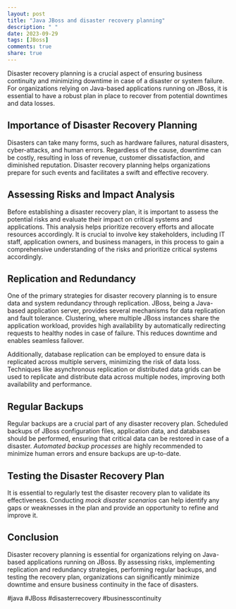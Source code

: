 ```yaml
---
layout: post
title: "Java JBoss and disaster recovery planning"
description: " "
date: 2023-09-29
tags: [JBoss]
comments: true
share: true
---
```


Disaster recovery planning is a crucial aspect of ensuring business continuity and minimizing downtime in case of a disaster or system failure. For organizations relying on Java-based applications running on JBoss, it is essential to have a robust plan in place to recover from potential downtimes and data losses.

## Importance of Disaster Recovery Planning

Disasters can take many forms, such as hardware failures, natural disasters, cyber-attacks, and human errors. Regardless of the cause, downtime can be costly, resulting in loss of revenue, customer dissatisfaction, and diminished reputation. Disaster recovery planning helps organizations prepare for such events and facilitates a swift and effective recovery.

## Assessing Risks and Impact Analysis

Before establishing a disaster recovery plan, it is important to assess the potential risks and evaluate their impact on critical systems and applications. This analysis helps prioritize recovery efforts and allocate resources accordingly. It is crucial to involve key stakeholders, including IT staff, application owners, and business managers, in this process to gain a comprehensive understanding of the risks and prioritize critical systems accordingly.

## Replication and Redundancy

One of the primary strategies for disaster recovery planning is to ensure data and system redundancy through replication. JBoss, being a Java-based application server, provides several mechanisms for data replication and fault tolerance. Clustering, where multiple JBoss instances share the application workload, provides high availability by automatically redirecting requests to healthy nodes in case of failure. This reduces downtime and enables seamless failover.

Additionally, database replication can be employed to ensure data is replicated across multiple servers, minimizing the risk of data loss. Techniques like asynchronous replication or distributed data grids can be used to replicate and distribute data across multiple nodes, improving both availability and performance.

## Regular Backups

Regular backups are a crucial part of any disaster recovery plan. Scheduled backups of JBoss configuration files, application data, and databases should be performed, ensuring that critical data can be restored in case of a disaster. *Automated backup processes* are highly recommended to minimize human errors and ensure backups are up-to-date.

## Testing the Disaster Recovery Plan

It is essential to regularly test the disaster recovery plan to validate its effectiveness. Conducting *mock disaster scenarios* can help identify any gaps or weaknesses in the plan and provide an opportunity to refine and improve it.

## Conclusion

Disaster recovery planning is essential for organizations relying on Java-based applications running on JBoss. By assessing risks, implementing replication and redundancy strategies, performing regular backups, and testing the recovery plan, organizations can significantly minimize downtime and ensure business continuity in the face of disasters.

#java #JBoss #disasterrecovery #businesscontinuity